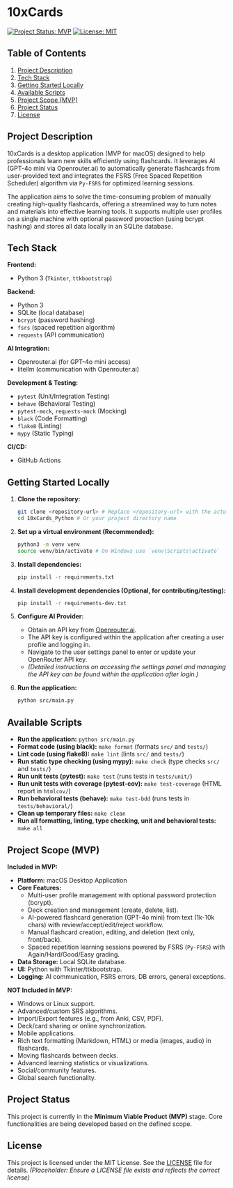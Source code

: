 # 10xCards

[![Project Status: MVP](https://img.shields.io/badge/status-MVP-green)](https://shields.io/) <!-- Placeholder: Update if status changes -->
[![License: MIT](https://img.shields.io/badge/License-MIT-yellow.svg)](https://opensource.org/licenses/MIT) <!-- Placeholder: Update with actual license -->

## Table of Contents

1.  [Project Description](#project-description)
2.  [Tech Stack](#tech-stack)
3.  [Getting Started Locally](#getting-started-locally)
4.  [Available Scripts](#available-scripts)
5.  [Project Scope (MVP)](#project-scope-mvp)
6.  [Project Status](#project-status)
7.  [License](#license)

## Project Description

10xCards is a desktop application (MVP for macOS) designed to help professionals learn new skills efficiently using flashcards. It leverages AI (GPT-4o mini via Openrouter.ai) to automatically generate flashcards from user-provided text and integrates the FSRS (Free Spaced Repetition Scheduler) algorithm via `Py-FSRS` for optimized learning sessions.

The application aims to solve the time-consuming problem of manually creating high-quality flashcards, offering a streamlined way to turn notes and materials into effective learning tools. It supports multiple user profiles on a single machine with optional password protection (using bcrypt hashing) and stores all data locally in an SQLite database.

## Tech Stack

**Frontend:**
*   Python 3 (`Tkinter`, `ttkbootstrap`)

**Backend:**
*   Python 3
*   SQLite (local database)
*   `bcrypt` (password hashing)
*   `fsrs` (spaced repetition algorithm)
*   `requests` (API communication)

**AI Integration:**
*   Openrouter.ai (for GPT-4o mini access)
*   litellm (communication with Openrouter.ai)

**Development & Testing:**
*   `pytest` (Unit/Integration Testing)
*   `behave` (Behavioral Testing)
*   `pytest-mock`, `requests-mock` (Mocking)
*   `black` (Code Formatting)
*   `flake8` (Linting)
*   `mypy` (Static Typing)

**CI/CD:**
*   GitHub Actions

## Getting Started Locally

1.  **Clone the repository:**
    ```bash
    git clone <repository-url> # Replace <repository-url> with the actual URL
    cd 10xCards_Python # Or your project directory name
    ```

2.  **Set up a virtual environment (Recommended):**
    ```bash
    python3 -m venv venv
    source venv/bin/activate # On Windows use `venv\Scripts\activate`
    ```

3.  **Install dependencies:**
    ```bash
    pip install -r requirements.txt
    ```

4.  **Install development dependencies (Optional, for contributing/testing):**
    ```bash
    pip install -r requirements-dev.txt
    ```

5.  **Configure AI Provider:**
    *   Obtain an API key from [Openrouter.ai](https://openrouter.ai/).
    *   The API key is configured within the application after creating a user profile and logging in.
    *   Navigate to the user settings panel to enter or update your OpenRouter API key.
    *   *(Detailed instructions on accessing the settings panel and managing the API key can be found within the application after login.)*

6.  **Run the application:**
    ```bash
    python src/main.py
    ```

## Available Scripts

*   **Run the application:** `python src/main.py`
*   **Format code (using black):** `make format` (formats `src/` and `tests/`)
*   **Lint code (using flake8):** `make lint` (lints `src/` and `tests/`)
*   **Run static type checking (using mypy):** `make check` (type checks `src/` and `tests/`)
*   **Run unit tests (pytest):** `make test` (runs tests in `tests/unit/`)
*   **Run unit tests with coverage (pytest-cov):** `make test-coverage` (HTML report in `htmlcov/`)
*   **Run behavioral tests (behave):** `make test-bdd` (runs tests in `tests/behavioral/`)
*   **Clean up temporary files:** `make clean`
*   **Run all formatting, linting, type checking, unit and behavioral tests:** `make all`

## Project Scope (MVP)

**Included in MVP:**

*   **Platform:** macOS Desktop Application
*   **Core Features:**
    *   Multi-user profile management with optional password protection (bcrypt).
    *   Deck creation and management (create, delete, list).
    *   AI-powered flashcard generation (GPT-4o mini) from text (1k-10k chars) with review/accept/edit/reject workflow.
    *   Manual flashcard creation, editing, and deletion (text only, front/back).
    *   Spaced repetition learning sessions powered by FSRS (`Py-FSRS`) with Again/Hard/Good/Easy grading.
*   **Data Storage:** Local SQLite database.
*   **UI:** Python with Tkinter/ttkbootstrap.
*   **Logging:** AI communication, FSRS errors, DB errors, general exceptions.

**NOT Included in MVP:**

*   Windows or Linux support.
*   Advanced/custom SRS algorithms.
*   Import/Export features (e.g., from Anki, CSV, PDF).
*   Deck/card sharing or online synchronization.
*   Mobile applications.
*   Rich text formatting (Markdown, HTML) or media (images, audio) in flashcards.
*   Moving flashcards between decks.
*   Advanced learning statistics or visualizations.
*   Social/community features.
*   Global search functionality.

## Project Status

This project is currently in the **Minimum Viable Product (MVP)** stage. Core functionalities are being developed based on the defined scope.

## License

This project is licensed under the MIT License. See the [LICENSE](LICENSE) file for details. *(Placeholder: Ensure a LICENSE file exists and reflects the correct license)*
